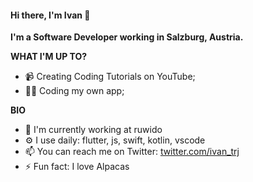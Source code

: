 #### Hi there, I'm Ivan 👋
**I'm a Software Developer working in Salzburg, Austria.**

**WHAT I'M UP TO?**
- 📹 Creating Coding Tutorials on YouTube;
- 👨‍💻 Coding my own app;

**BIO**
- 🏢 I'm currently working at ruwido
- ⚙️ I use daily: flutter, js, swift, kotlin, vscode
- 📫 You can reach me on Twitter: [twitter.com/ivan_trj](https://twitter.com/ivan_trj)
- ⚡️ Fun fact: I love Alpacas




<!---
ivantrj/ivantrj is a ✨ special ✨ repository because its `README.md` (this file) appears on your GitHub profile.
You can click the Preview link to take a look at your changes.
--->
